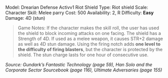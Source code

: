 Model: Drearian Defense Activv1 Riot Shield
Type: Riot shield
Scale: Character
Skill: Melee parry
Cost: 500
Availability: 2, R
Difficulty: **Easy**
Damage: 4D (stun)

> Game Notes: If the character makes the skill roll, the user has used the shield to block incoming attacks on one facing. The shield has a Strength of 4D. If used as a melee weapon, it causes STR+2 damage as well as 4D stun damage. Using the firing notch adds **one level to the difficulty of firing blasters**, but the character is protected by the shield. The stun charge lasts for one hour of consecutive use.

*Source: Gundark’s Fantastic Technology (page 59), Han Solo and the Corporate Sector Sourcebook (page 116), Ultimate Adversaries (page 155)*